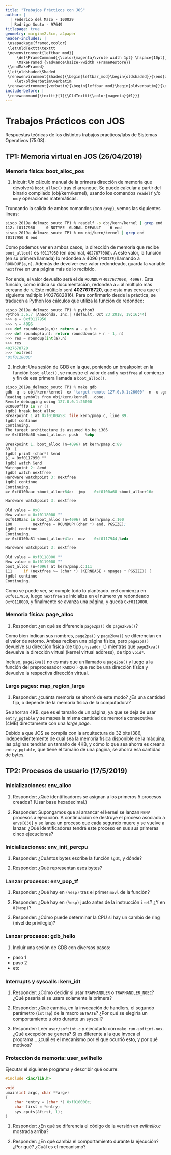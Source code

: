 ```yaml
---
title: "Trabajos Prácticos con JOS"
author: |
  | Federico del Mazo - 100029
  | Rodrigo Souto - 97649
titlepage: true
geometry: margin=2.5cm, a4paper
header-includes: |
 \usepackage{framed,xcolor}
 \let\OldTexttt\texttt
 \newenvironment{leftbar_mod}{
     \def\FrameCommand{{\color{magenta}\vrule width 1pt} \hspace{10pt}}
     \MakeFramed {\advance\hsize-\width \FrameRestore}}
 {\endMakeFramed}
 \let\oldshaded\Shaded
 \renewenvironment{Shaded}{\begin{leftbar_mod}\begin{oldshaded}}{\end{oldshaded}\end{leftbar_mod}}
    \let\oldverbatim\verbatim
 \renewenvironment{verbatim}{\begin{leftbar_mod}\begin{oldverbatim}}{\end{oldverbatim}\end{leftbar_mod}}
include-before: |
 \renewcommand{\texttt}[1]{\OldTexttt{\color{magenta}{#1}}}
---
```


# Trabajos Prácticos con JOS

Respuestas teóricas de los distintos trabajos prácticos/labs de Sistemas Operativos (75.08).

## TP1: Memoria virtual en JOS (26/04/2019)

### Memoria física: boot_alloc_pos

1. Inlcuir: Un cálculo manual de la primera dirección de memoria que devolverá `boot_alloc()` tras el arranque. Se puede calcular a partir del binario compilado (obj/kern/kernel), usando los comandos `readelf` y/o `nm` y operaciones matemáticas.

Truncando la salida de ambos comandos (con `grep`), vemos las siguientes lineas:

```bash
sisop_2019a_delmazo_souto TP1 % readelf -s obj/kern/kernel | grep end
112: f0117950     0 NOTYPE  GLOBAL DEFAULT    6 end
sisop_2019a_delmazo_souto TP1 % nm obj/kern/kernel | grep end
f0117950 B end
```

Como podemos ver en ambos casos, la dirección de memoria que recibe `boot_alloc()` es `f0117950` (en decimal, `4027677008`). A este valor, la función (en su primera llamada) lo redondea a 4096 (`PGSIZE`) llamando a `ROUNDUP(a,n)`. Además de devolver ese valor redondeado, guarda la variable `nextfree` en una página más de lo recibido.

Por ende, el valor devuelto será el de `ROUNDUP(4027677008, 4096)`. Esta función, como indica su documentación, redondea a `a` al múltiplo más cercano de `n`. Este múltiplo será **4027678720**, que esta más cerca que el siguiente múltiplo (4027682816). Para confirmarlo desde la práctica, se traducen a Python los cálculos que utiliza la función de redondeo:

```python
sisop_2019a_delmazo_souto TP1 % python3
Python 3.6.7 |Anaconda, Inc.| (default, Oct 23 2018, 19:16:44)
>>> a = 0xf0117950
>>> n = 4096
>>> def rounddown(a,n): return a - a % n
>>> def roundup(a,n): return rounddown(a + n - 1, n)
>>> res = roundup(int(a),n)
>>> res
4027678720
>>> hex(res)
'0xf0118000'
```

2. Incluir: Una sesión de GDB en la que, poniendo un breakpoint en la función `boot_alloc()`, se muestre el valor de `end` y `nextfree` al comienzo y fin de esa primera llamada a `boot_alloc()`.

```asm
sisop_2019a_delmazo_souto TP1 % make gdb
gdb -q -s obj/kern/kernel -ex 'target remote 127.0.0.1:26000' -n -x .gdbinit
Reading symbols from obj/kern/kernel...done.
Remote debugging using 127.0.0.1:26000
0x0000fff0 in ?? ()
(gdb) break boot_alloc
Breakpoint 1 at 0xf0100a58: file kern/pmap.c, line 89.
(gdb) continue
Continuing.
The target architecture is assumed to be i386
=> 0xf0100a58 <boot_alloc>:	push   %ebp

Breakpoint 1, boot_alloc (n=4096) at kern/pmap.c:89
89	{
(gdb) print (char*) &end
$1 = 0xf0117950 ""
(gdb) watch &end
Watchpoint 2: &end
(gdb) watch nextfree
Hardware watchpoint 3: nextfree
(gdb) continue
Continuing.
=> 0xf0100aac <boot_alloc+84>:	jmp    0xf0100a68 <boot_alloc+16>

Hardware watchpoint 3: nextfree

Old value = 0x0
New value = 0xf0118000 ""
0xf0100aac in boot_alloc (n=4096) at kern/pmap.c:100
100			nextfree = ROUNDUP((char *) end, PGSIZE);
(gdb) continue
Continuing.
=> 0xf0100a81 <boot_alloc+41>:	mov    0xf0117944,%edx

Hardware watchpoint 3: nextfree

Old value = 0xf0118000 ""
New value = 0xf0119000 ""
boot_alloc (n=4096) at kern/pmap.c:111
111		if (nextfree >= (char *) (KERNBASE + npages * PGSIZE)) {
(gdb) continue
Continuing.
```

Como se puede ver, se cumple todo lo planteado. `end` comienza en `0xf0117950`, luego `nextfree` se inicializa en el número ya redondeado `0xf0118000`, y finalmente se avanza una página, y queda `0xf0119000`.

### Memoria física: page_alloc

1. Responder: ¿en qué se diferencia `page2pa()` de `page2kva()`?

Como bien indican sus nombres, `page2pa()` y `page2kva()` se diferencian en el valor de retorno. Ambas reciben una página física, pero `page2pa()` devuelve su dirección física (de tipo `physaddr_t`) mientrás que `page2kva()` devuelve la dirección virtual (kernel virtual address), de tipo `void*`.

Incluso, `page2kva()` no es más que un llamado a `page2pa()` y luego a la función del preprocesador `KADDR()` que recibe una dirección física y devuelve la respectiva dirección virtual.

### Large pages: map_region_large

1. Responder: ¿cuánta memoria se ahorró de este modo? ¿Es una cantidad fija, o depende de la memoria física de la computadora?

Se ahorran 4KB, que es el tamaño de un página, ya que se deja de usar `entry_pgtable` y se mapea la misma cantidad de memoria consecutiva (4MB) directamente con una *large page*.

Debido a que JOS se compila con la arquitectura de 32 bits i386, independientemente de cuál sea la memoria física disponible de la máquina, las páginas tendrán un tamaño de 4KB, y cómo lo que sea ahorra es crear a `entry_pgtable`, que tiene el tamaño de una página, se ahorra esa cantidad de bytes.

## TP2: Procesos de usuario (17/5/2019)

### Inicializaciones: env_alloc

1. Responder: ¿Qué identificadores se asignan a los primeros 5 procesos creados? (Usar base hexadecimal.)

2. Responder: Supongamos que al arrancar el kernel se lanzan `NENV` procesos a ejecución. A continuación se destruye el proceso asociado a `envs[630]` y se lanza un proceso que cada segundo muere y se vuelve a lanzar. ¿Qué identificadores tendrá este proceso en sus sus primeras cinco ejecuciones?

### Inicializaciones: env_init_percpu

1. Responder: ¿Cuántos bytes escribe la función `lgdt`, y dónde?

2. Responder: ¿Qué representan esos bytes?

### Lanzar procesos: env_pop_tf

1. Responder: ¿Qué hay en `(%esp)` tras el primer `movl` de la función?

2. Responder: ¿Qué hay en `(%esp)` justo antes de la instrucción `iret`? ¿Y en `8(%esp)`?

3. Responder: ¿Cómo puede determinar la CPU si hay un cambio de ring (nivel de privilegio)?

### Lanzar procesos: gdb_hello

1. Incluir una sesión de GDB con diversos pasos:

- paso 1
- paso 2
- etc

### Interrupts y syscalls: kern_idt

1. Responder: ¿Cómo decidir si usar `TRAPHANDLER` o `TRAPHANDLER_NOEC`? ¿Qué pasaría si se usara solamente la primera?

2. Responder: ¿Qué cambia, en la invocación de handlers, el segundo parámetro (`istrap`) de la macro `SETGATE`? ¿Por qué se elegiría un comportamiento u otro durante un syscall?

3. Responder: Leer `user/softint.c` y ejecutarlo con `make run-softint-nox`. ¿Qué excepción se genera? Si es diferente a la que invoca el programa… ¿cuál es el mecanismo por el que ocurrió esto, y por qué motivos?

### Protección de memoria: user_evilhello

Ejecutar el siguiente programa y describir qué ocurre:

```c
#include <inc/lib.h>

void
umain(int argc, char **argv)
{
    char *entry = (char *) 0xf010000c;
    char first = *entry;
    sys_cputs(&first, 1);
}
```

1. Responder: ¿En qué se diferencia el código de la versión en _evilhello.c_ mostrada arriba?

2. Responder: ¿En qué cambia el comportamiento durante la ejecución? ¿Por qué? ¿Cuál es el mecanismo?